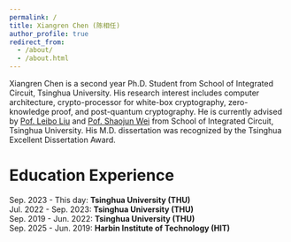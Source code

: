 ```yaml
---
permalink: /
title: Xiangren Chen (陈相任)
author_profile: true
redirect_from: 
  - /about/
  - /about.html
---
```


Xiangren Chen is a second year Ph.D. Student from School of Integrated Circuit, Tsinghua University. His research interest includes computer architecture, crypto-processor for white-box cryptography, zero-knowledge proof, and post-quantum cryptography. He is currently advised by [Pof. Leibo Liu](https://www.sic.tsinghua.edu.cn/info/1014/1807.htm) and  [Pof. Shaojun Wei](https://www.ime.tsinghua.edu.cn/info/1014/1789.htm) from School of Integrated Circuit, Tsinghua University. His M.D. dissertation was recognized by the Tsinghua Excellent Dissertation Award.


Education Experience
======
Sep. 2023 - This day: **Tsinghua University (THU)**  
Jul. 2022 - Sep. 2023: **Tsinghua University (THU)**  
Sep. 2019 - Jun. 2022: **Tsinghua University (THU)**  
Sep. 2025 - Jun. 2019: **Harbin Institute of Technology (HIT)**
